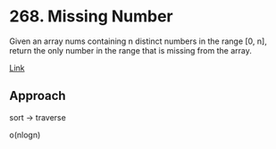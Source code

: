 # 268. Missing Number

Given an array nums containing n distinct numbers in the range [0, n], return the only number in the range that is missing from the array.

 

[Link](https://leetcode.com/problems/missing-number/description/)

## Approach

sort -> traverse

o(nlogn)